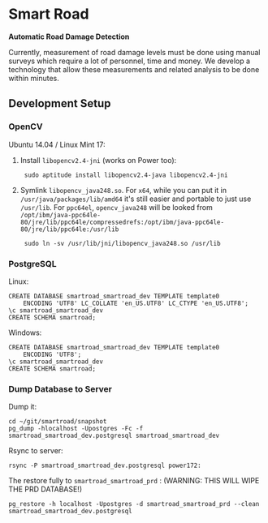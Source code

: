 # Smart Road

**Automatic Road Damage Detection**

Currently, measurement of road damage levels must be done using manual surveys which require a lot of personnel, time and money. We develop a technology that allow these measurements and related analysis to be done within minutes.

## Development Setup

### OpenCV

Ubuntu 14.04 / Linux Mint 17:

1. Install `libopencv2.4-jni` (works on Power too):

        sudo aptitude install libopencv2.4-java libopencv2.4-jni

2. Symlink `libopencv_java248.so`.
    For `x64`, while you can put it in `/usr/java/packages/lib/amd64` it's still easier and portable to just use `/usr/lib`.
    For `ppc64el`, `opencv_java248` will be looked from
    `/opt/ibm/java-ppc64le-80/jre/lib/ppc64le/compressedrefs:/opt/ibm/java-ppc64le-80/jre/lib/ppc64le:/usr/lib`

        sudo ln -sv /usr/lib/jni/libopencv_java248.so /usr/lib

### PostgreSQL

Linux:

    CREATE DATABASE smartroad_smartroad_dev TEMPLATE template0
        ENCODING 'UTF8' LC_COLLATE 'en_US.UTF8' LC_CTYPE 'en_US.UTF8';
    \c smartroad_smartroad_dev
    CREATE SCHEMA smartroad;

Windows:

    CREATE DATABASE smartroad_smartroad_dev TEMPLATE template0
        ENCODING 'UTF8';
    \c smartroad_smartroad_dev
    CREATE SCHEMA smartroad;

### Dump Database to Server

Dump it:

    cd ~/git/smartroad/snapshot
    pg_dump -hlocalhost -Upostgres -Fc -f smartroad_smartroad_dev.postgresql smartroad_smartroad_dev

Rsync to server:

    rsync -P smartroad_smartroad_dev.postgresql power172:

The restore fully to `smartroad_smartroad_prd` : (WARNING: THIS WILL WIPE THE PRD DATABASE!)

    pg_restore -h localhost -Upostgres -d smartroad_smartroad_prd --clean smartroad_smartroad_dev.postgresql 


